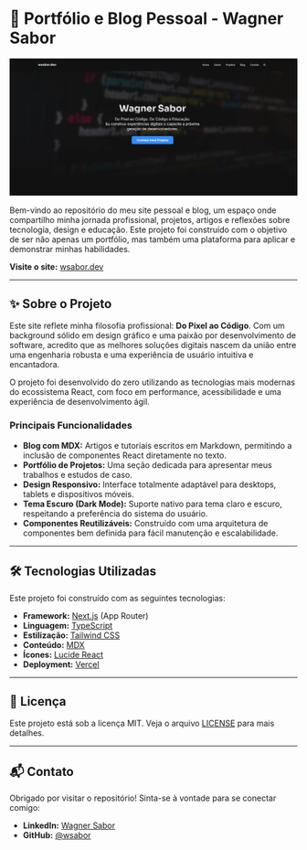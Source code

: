 # 🚀 Portfólio e Blog Pessoal - Wagner Sabor

![Banner do Site](https://github.com/wsabor/wsabor.dev/blob/main/public/screenshot.webp)

Bem-vindo ao repositório do meu site pessoal e blog, um espaço onde compartilho minha jornada profissional, projetos, artigos e reflexões sobre tecnologia, design e educação. Este projeto foi construído com o objetivo de ser não apenas um portfólio, mas também uma plataforma para aplicar e demonstrar minhas habilidades.

**Visite o site:** [wsabor.dev](https://wsabor.dev/)

---

## ✨ Sobre o Projeto

Este site reflete minha filosofia profissional: **Do Pixel ao Código**. Com um background sólido em design gráfico e uma paixão por desenvolvimento de software, acredito que as melhores soluções digitais nascem da união entre uma engenharia robusta e uma experiência de usuário intuitiva e encantadora.

O projeto foi desenvolvido do zero utilizando as tecnologias mais modernas do ecossistema React, com foco em performance, acessibilidade e uma experiência de desenvolvimento ágil.

### Principais Funcionalidades

- **Blog com MDX:** Artigos e tutoriais escritos em Markdown, permitindo a inclusão de componentes React diretamente no texto.
- **Portfólio de Projetos:** Uma seção dedicada para apresentar meus trabalhos e estudos de caso.
- **Design Responsivo:** Interface totalmente adaptável para desktops, tablets e dispositivos móveis.
- **Tema Escuro (Dark Mode):** Suporte nativo para tema claro e escuro, respeitando a preferência do sistema do usuário.
- **Componentes Reutilizáveis:** Construído com uma arquitetura de componentes bem definida para fácil manutenção e escalabilidade.

---

## 🛠️ Tecnologias Utilizadas

Este projeto foi construído com as seguintes tecnologias:

- **Framework:** [Next.js](https://nextjs.org/) (App Router)
- **Linguagem:** [TypeScript](https://www.typescriptlang.org/)
- **Estilização:** [Tailwind CSS](https://tailwindcss.com/)
- **Conteúdo:** [MDX](https://mdxjs.com/)
- **Ícones:** [Lucide React](https://lucide.dev/)
- **Deployment:** [Vercel](https://vercel.com/)

---

## 📝 Licença

Este projeto está sob a licença MIT. Veja o arquivo [LICENSE](https://github.com/wsabor/wsabor-dev/blob/main/LICENSE.md) para mais detalhes.

---

## 📬 Contato

Obrigado por visitar o repositório! Sinta-se à vontade para se conectar comigo:

- **LinkedIn:** [Wagner Sabor](https://www.linkedin.com/in/wsabor/)
- **GitHub:** [@wsabor](https://github.com/wsabor)
